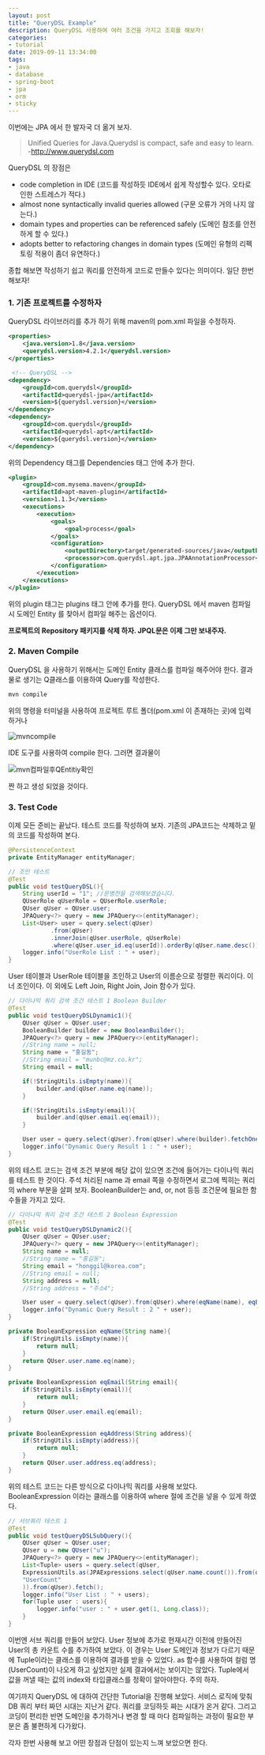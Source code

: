 ```yaml
---
layout: post
title: "QueryDSL Example"
description: QueryDSL 사용하여 여러 조건을 가지고 조회를 해보자!
categories:
- tutorial
date: 2019-09-11 13:34:00
tags:
- java
- database
- spring-boot
- jpa
- orm
- sticky
---
```


이번에는 JPA 에서 한 발자국 더 옮겨 보자.
>Unified Queries for Java.Querydsl is compact, safe and easy to learn. -http://www.querydsl.com

QueryDSL 의 장점은

- code completion in IDE 
(코드를 작성하듯 IDE에서 쉽게 작성할수 있다. 오타로 인한 스트레스가 적다.)
 - almost none syntactically invalid queries allowed
(구문 오류가 거의 나지 않는다.)
 - domain types and properties can be referenced safely
 (도메인 참조를 안전하게 할 수 있다.)
 - adopts better to refactoring changes in domain types
 (도메인 유형의 리펙토링 적용이 좀더 유연하다.)

종합 해보면 작성하기 쉽고 쿼리를 안전하게 코드로 만들수 있다는 의미이다. 일단 한번 해보자!

### 1. 기존 프로젝트를 수정하자
QueryDSL 라이브러리를 추가 하기 위해 maven의 pom.xml 파일을 수정하자.
```xml
<properties>
    <java.version>1.8</java.version>
    <querydsl.version>4.2.1</querydsl.version>
</properties>

 <!-- QueryDSL -->
<dependency>
    <groupId>com.querydsl</groupId>
    <artifactId>querydsl-jpa</artifactId>
    <version>${querydsl.version}</version>
</dependency>
<dependency>
    <groupId>com.querydsl</groupId>
    <artifactId>querydsl-apt</artifactId>
    <version>${querydsl.version}</version>
</dependency>
```
위의 Dependency 태그를  Dependencies 태그 안에 추가 한다.

```xml
<plugin>
    <groupId>com.mysema.maven</groupId>
    <artifactId>apt-maven-plugin</artifactId>
    <version>1.1.3</version>
    <executions>
        <execution>
            <goals>
                <goal>process</goal>
            </goals>
            <configuration>
                <outputDirectory>target/generated-sources/java</outputDirectory>
                <processor>com.querydsl.apt.jpa.JPAAnnotationProcessor</processor>
            </configuration>
        </execution>
    </executions>
</plugin>
```

위의 plugin 태그는 plugins 태그 안에 추가를 한다. QueryDSL 에서 maven 컴파일시 도메인 Entity 를 찾아서 컴파일 해주는 옵션이다.

__프로젝트의 Repository 패키지를 삭제 하자. JPQL문은 이제 그만 보내주자.__

### 2. Maven Compile
QueryDSL 을 사용하기 위해서는 도메인 Entity 클래스를 컴파일 해주어야 한다. 결과물로 생기는 Q클래스를 이용하여 Query를 작성한다.
```sh
mvn compile
```
위의 명령을 터미널을 사용하여 프로젝트 루트 폴더(pom.xml 이 존재하는 곳)에 입력하거나 

![mvncompile](https://user-images.githubusercontent.com/9576729/64667529-12ac2d00-d495-11e9-9eb7-4d3e01e28256.PNG)

IDE 도구를 사용하여 compile 한다. 그러면 결과물이 

![mvn컴파일후QEntitiy확인](https://user-images.githubusercontent.com/9576729/64667563-2a83b100-d495-11e9-959d-6101847ae796.PNG)

짠 하고 생성 되었을 것이다.

### 3. Test Code
이제 모든 준비는 끝났다. 테스트 코드를 작성하여 보자. 기존의 JPA코드는 삭제하고 밑의 코드를 작성하여 본다.

```java
@PersistenceContext
private EntityManager entityManager;

// 조인 테스트
@Test
public void testQueryDSL(){
    String userId = "1"; //문병천을 검색해보겠습니다.
    QUserRole qUserRole = QUserRole.userRole;
    QUser qUser = QUser.user;
    JPAQuery<?> query = new JPAQuery<>(entityManager);
    List<User> user = query.select(qUser)
            .from(qUser)
            .innerJoin(qUser.userRole, qUserRole)
            .where(qUser.user_id.eq(userId)).orderBy(qUser.name.desc()).fetch();
    logger.info("UserRole List : " + user);
}
```

User 테이블과 UserRole 테이블을 조인하고 User의 이름순으로 정렬한 쿼리이다. 이너 조인이다. 이 외에도 Left Join, Right Join, Join 함수가 있다.

```java
// 다이나믹 쿼리 검색 조건 테스트 1 Boolean Builder
@Test
public void testQueryDSLDynamic1(){
    QUser qUser = QUser.user;
    BooleanBuilder builder = new BooleanBuilder();
    JPAQuery<?> query = new JPAQuery<>(entityManager);
    //String name = null;
    String name = "홍길동";
    //String email = "munbc@mz.co.kr";
    String email = null;

    if(!StringUtils.isEmpty(name)){
        builder.and(qUser.name.eq(name));
    }

    if(!StringUtils.isEmpty(email)){
        builder.and(qUser.email.eq(email));
    }

    User user = query.select(qUser).from(qUser).where(builder).fetchOne();
    logger.info("Dynamic Query Result 1 : " + user);
}
```

위의 테스트 코드는 검색 조건 부분에 해당 값이 있으면 조건에 들어가는 다이나믹 쿼리를 테스트 한 것이다. 주석 처리된 name 과 email 쪽을 수정하면서 로그에 찍히는 쿼리의 where 부분을 살펴 보자. BooleanBuilder는 and, or, not 등등 조건문에 필요한 함수들을 가지고 있다.

```java
// 다이나믹 쿼리 검색 조건 테스트 2 Boolean Expression
@Test
public void testQueryDSLDynamic2(){
    QUser qUser = QUser.user;
    JPAQuery<?> query = new JPAQuery<>(entityManager);
    String name = null;
    //String name = "홍길동";
    String email = "honggil@korea.com";
    //String email = null;
    String address = null;
    //String address = "주소4";

    User user = query.select(qUser).from(qUser).where(eqName(name), eqEmail(email), eqAddress(address)).fetchOne();
    logger.info("Dynamic Query Result : 2 " + user);
}

private BooleanExpression eqName(String name){
    if(StringUtils.isEmpty(name)){
        return null;
    }
    return QUser.user.name.eq(name);
}

private BooleanExpression eqEmail(String email){
    if(StringUtils.isEmpty(email)){
        return null;
    }
    return QUser.user.email.eq(email);
}

private BooleanExpression eqAddress(String address){
    if(StringUtils.isEmpty(address)){
        return null;
    }
    return QUser.user.address.eq(address);
}
```

위의 테스트 코드는 다른 방식으로 다이나믹 쿼리를 사용해 보았다. BooleanExpression 이라는 클래스를 이용하여 where 절에 조건을 넣을 수 있게 하였다.

```java
// 서브쿼리 테스트 1
@Test
public void testQueryDSLSubQuery(){
    QUser qUser = QUser.user;
    QUser u = new QUser("u");
    JPAQuery<?> query = new JPAQuery<>(entityManager);
    List<Tuple> users = query.select(qUser,
    ExpressionUtils.as(JPAExpressions.select(qUser.name.count()).from(qUser).where(qUser.created_at.before(new Date())),
    "UserCount"
    )).from(qUser).fetch();
    logger.info("User List : " + users);
    for(Tuple user : users){
        logger.info("user : " + user.get(1, Long.class));
    }
}
```

이번엔 서브 쿼리를 만들어 보았다. User 정보에 추가로 현재시간 이전에 만들어진 User의 총 카운트 수를 추가하여 보았다. 이 경우는 User 도메인과 정보가 다르기 때문에 Tuple이라는 클래스를 이용하여 결과를 받을 수 있었다. as 함수를 사용하여 컬럼 명(UserCount)이 나오게 하고 싶었지만 실제 결과에서는 보이지는 않았다. Tuple에서 값을 꺼낼 때는 값의 index와 타입클래스를 정확이 알아야한다. 주의 하자.

여기까지 QueryDSL 에 대하여 간단한 Tutorial을 진행해 보았다. 서비스 로직에 맞춰 DB 쿼리 부터 짜던 시대는 지난거 같다. 쿼리를 코딩하듯 짜는 시대가 온거 같다. 그리고 코딩이 편리한 반면 도메인을 추가하거나 변경 할 때 마다 컴파일하는 과정이 필요한 부분은 좀 불편하게 다가왔다.

각자 한번 사용해 보고 어떤 장점과 단점이 있는지 느껴 보았으면 한다.



